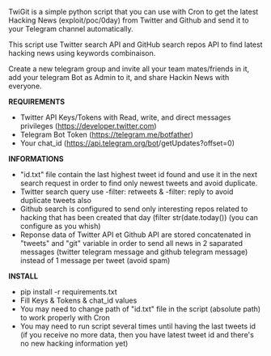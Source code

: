TwiGit is a simple python script that you can use with Cron to get the latest Hacking News (exploit/poc/0day) from Twitter and Github and send it to your Telegram channel automatically.

This script use Twitter search API and GitHub search repos API to find latest hacking news using keywords combinaison.

Create a new telegram group and invite all your team mates/friends in it, add your telegram Bot as Admin to it, and share Hackin News with everyone.


**REQUIREMENTS** 
- Twitter API Keys/Tokens with Read, write, and direct messages privileges (https://developer.twitter.com)
- Telegram Bot Token (https://telegram.me/botfather)
- Your chat_id (https://api.telegram.org/bot<YOUR-BOT-TOKEN>/getUpdates?offset=0)



**INFORMATIONS**
- "id.txt" file contain the last highest tweet id found and use it in the next search request in order to find only newest tweets and avoid duplicate.
- Twitter search query use -filter: retweets & -filter: reply to avoid duplicate tweets also
- Github search is configured to send only interesting repos related to hacking that has been created that day (filter str(date.today()) (you can configure as you whish)
- Reponse data of Twitter API et Github API are stored concatenated in "tweets" and "git" variable in order to send all news in 2 saparated messages (twitter telegram message and github telegram message) instead of 1 message per tweet (avoid spam)



**INSTALL**
- pip install -r requirements.txt
- Fill Keys & Tokens & chat_id values
- You may need to change path of "id.txt" file in the script (absolute path) to work properly with Cron
- You may need to run script several times until having the last tweets id (if you receive no more data, then you have latest tweet id and there's no new hacking information yet)


